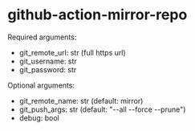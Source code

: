 # github-action-mirror-repo

Required arguments:
- git_remote_url: str (full https url)
- git_username: str
- git_password: str

Optional arguments:
- git_remote_name: str (default: mirror)
- git_push_args: str (default: "--all --force --prune")
- debug: bool 
